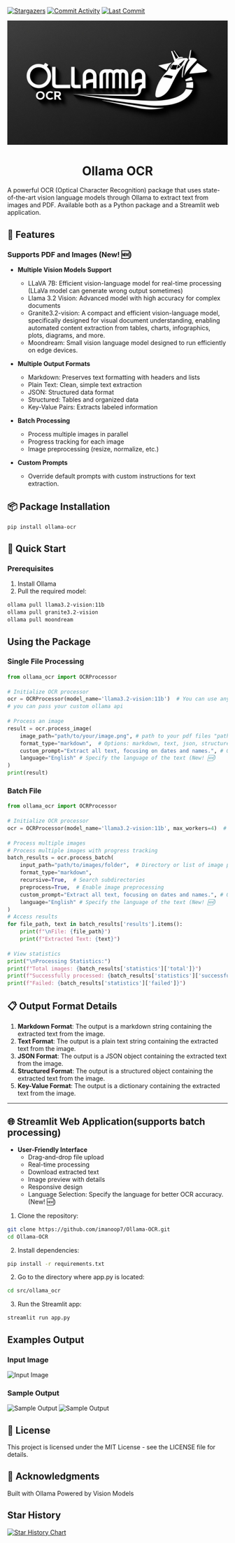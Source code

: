 <a href="https://github.com/imanoop7/Ollama-OCR"><img src="https://img.shields.io/github/stars/imanoop7/Ollama-OCR.svg?style=social&label=Star" alt="Stargazers"></a>
<a href="https://github.com/imanoop7/Ollama-OCR/graphs/commit-activity"><img src="https://img.shields.io/github/commit-activity/m/imanoop7/Ollama-OCR.svg" alt="Commit Activity"></a>
<a href="https://github.com/imanoop7/Ollama-OCR"><img src="https://img.shields.io/github/last-commit/imanoop7/Ollama-OCR.svg" alt="Last Commit"></a>

![Ollama OCR Logo](logo_file.jpg)

<h1 align="center">Ollama OCR</h1>

A powerful OCR (Optical Character Recognition) package that uses state-of-the-art vision language models through Ollama to extract text from images and PDF. Available both as a Python package and a Streamlit web application.

## 🌟 Features

### Supports PDF and Images (New! 🆕)

- **Multiple Vision Models Support**
  - LLaVA 7B: Efficient vision-language model for real-time processing (LLaVa model can generate wrong output sometimes)
  - Llama 3.2 Vision: Advanced model with high accuracy for complex documents
  - Granite3.2-vision: A compact and efficient vision-language model, specifically designed for visual document understanding, enabling automated content extraction from tables, charts,    infographics, plots, diagrams, and more.
  - Moondream: Small vision language model designed to run efficiently on edge devices.

- **Multiple Output Formats**
  - Markdown: Preserves text formatting with headers and lists
  - Plain Text: Clean, simple text extraction
  - JSON: Structured data format
  - Structured: Tables and organized data
  - Key-Value Pairs: Extracts labeled information

- **Batch Processing**
  - Process multiple images in parallel
  - Progress tracking for each image
  - Image preprocessing (resize, normalize, etc.)

- **Custom Prompts**
  - Override default prompts with custom instructions for text extraction.

## 📦 Package Installation

```bash
pip install ollama-ocr
```

## 🚀 Quick Start
### Prerequisites
1. Install Ollama
2. Pull the required model:

```bash
ollama pull llama3.2-vision:11b
ollama pull granite3.2-vision
ollama pull moondream
```
## Using the Package

### Single File Processing

```python
from ollama_ocr import OCRProcessor

# Initialize OCR processor
ocr = OCRProcessor(model_name='llama3.2-vision:11b')  # You can use any vision model available on Ollama
# you can pass your custom ollama api

# Process an image
result = ocr.process_image(
    image_path="path/to/your/image.png", # path to your pdf files "path/to/your/file.pdf"
    format_type="markdown",  # Options: markdown, text, json, structured, key_value
    custom_prompt="Extract all text, focusing on dates and names.", # Optional custom prompt
    language="English" # Specify the language of the text (New! 🆕)
)
print(result)
```
### Batch File 

```python
from ollama_ocr import OCRProcessor

# Initialize OCR processor
ocr = OCRProcessor(model_name='llama3.2-vision:11b', max_workers=4)  # max workers for parallel processing

# Process multiple images
# Process multiple images with progress tracking
batch_results = ocr.process_batch(
    input_path="path/to/images/folder",  # Directory or list of image paths
    format_type="markdown",
    recursive=True,  # Search subdirectories
    preprocess=True,  # Enable image preprocessing
    custom_prompt="Extract all text, focusing on dates and names.", # Optional custom prompt
    language="English" # Specify the language of the text (New! 🆕)
)
# Access results
for file_path, text in batch_results['results'].items():
    print(f"\nFile: {file_path}")
    print(f"Extracted Text: {text}")

# View statistics
print("\nProcessing Statistics:")
print(f"Total images: {batch_results['statistics']['total']}")
print(f"Successfully processed: {batch_results['statistics']['successful']}")
print(f"Failed: {batch_results['statistics']['failed']}")
```

## 📋 Output Format Details

1. **Markdown Format**: The output is a markdown string containing the extracted text from the image.
2. **Text Format**: The output is a plain text string containing the extracted text from the image.
3. **JSON Format**: The output is a JSON object containing the extracted text from the image.
4. **Structured Format**: The output is a structured object containing the extracted text from the image.
5. **Key-Value Format**: The output is a dictionary containing the extracted text from the image.

-----
## 🌐 Streamlit Web Application(supports batch processing)
- **User-Friendly Interface**
  - Drag-and-drop file upload
  - Real-time processing
  - Download extracted text
  - Image preview with details
  - Responsive design
  - Language Selection: Specify the language for better OCR accuracy. (New! 🆕)

1. Clone the repository:
```bash
git clone https://github.com/imanoop7/Ollama-OCR.git
cd Ollama-OCR
```
2. Install dependencies:
```bash
pip install -r requirements.txt
```
2. Go to the directory where app.py is located:
```bash
cd src/ollama_ocr      
```
3. Run the Streamlit app:
```bash
streamlit run app.py
```


## Examples Output
### Input Image
![Input Image](input/img.png)


### Sample Output
![Sample Output](output/image.png)
![Sample Output](output/markdown.png)


## 📄 License
This project is licensed under the MIT License - see the LICENSE file for details.

## 🙏 Acknowledgments
Built with Ollama
Powered by Vision Models


## Star History

[![Star History Chart](https://api.star-history.com/svg?repos=imanoop7/Ollama-OCR&type=Date)](https://star-history.com/#imanoop7/Ollama-OCR&Date)

